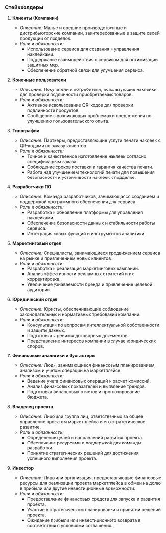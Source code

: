 ### Стейкхолдеры 

1. **Клиенты (Компании)**
   - *Описание:* Малые и средние производственные и дистрибьюторские компании, заинтересованные в защите своей продукции от подделок.
   - *Роли и обязанности:*
      - Использование сервиса для создания и управления наклейками.
      - Поддержание взаимодействия с сервисом для оптимизации защитных мер.
      - Обеспечение обратной связи для улучшения сервиса.

2. **Конечные пользователи**
   - *Описание:* Покупатели и потребители, использующие наклейки для проверки подлинности приобретаемых товаров.
   - *Роли и обязанности:*
      - Активное использование QR-кодов для проверки подлинности продуктов.
      - Сообщение о возникающих проблемах и предложения по улучшению пользовательского опыта.

3. **Типографии**
   - *Описание:* Партнеры, предоставляющие услуги печати наклеек с QR-кодами по заказу клиентов.
   - *Роли и обязанности:*
      - Точное и качественное изготовление наклеек согласно спецификациям заказа.
      - Соблюдение сроков поставки и гарантия качества печати.
      - Работа над улучшением технологий печати для повышения безопасности и устойчивости наклеек к подделке.

4. **Разработчики ПО**
   - *Описание:* Команда разработчиков, занимающаяся созданием и поддержкой программного обеспечения для сервиса.
   - *Роли и обязанности:*
      - Разработка и обновление платформы для управления наклейками.
      - Обеспечение безопасности данных и стабильности работы сервиса.
      - Интеграция новых функций и инструментов аналитики.

5. **Маркетинговый отдел**
   - *Описание:* Специалисты, занимающиеся продвижением сервиса на рынке и привлечением новых клиентов.
   - *Роли и обязанности:*
      - Разработка и реализация маркетинговых кампаний.
      - Анализ эффективности рекламных стратегий и их корректировка.
      - Увеличение узнаваемости бренда и привлечение целевой аудитории.

6. **Юридический отдел**
   - *Описание:* Юристы, обеспечивающие соблюдение законодательных и нормативных требований компании.
   - *Роли и обязанности:*
      - Консультации по вопросам интеллектуальной собственности и защиты данных.
      - Подготовка и ревизия договорных документов.
      - Представление интересов компании в случае юридических споров.

7. **Финансовые аналитики и бухгалтеры**
    - *Описание:* Люди, занимающиеся финансовым планированием, анализом и учетом операций на маркетплейсе.
    - *Роли и обязанности:*
        - Ведение учета финансовых операций и расчет комиссий.
        - Анализ финансовых показателей и выявление трендов.
        - Подготовка финансовых отчетов и прогнозирование бюджета.

8. **Владелец проекта**
    - *Описание:* Лицо или группа лиц, ответственных за общее управление проектом маркетплейса и его стратегическое
      развитие.
    - *Роли и обязанности:*
        - Определение целей и направлений развития проекта.
        - Обеспечение ресурсами и поддержкой для команды разработки.
        - Принятие стратегических решений для достижения успешного выполнения проекта.

9. **Инвестор**
    - *Описание:* Лицо или организация, предоставляющие финансовые ресурсы для реализации проекта маркетплейса в обмен
      на долю в прибыли или другие инвестиционные возможности.
    - *Роли и обязанности:*
        - Предоставление финансовых средств для запуска и развития проекта.
        - Участие в стратегическом планировании и принятии решений проекта.
        - Ожидание прибыли или инвестиционного возврата в соответствии с условиями соглашения.
